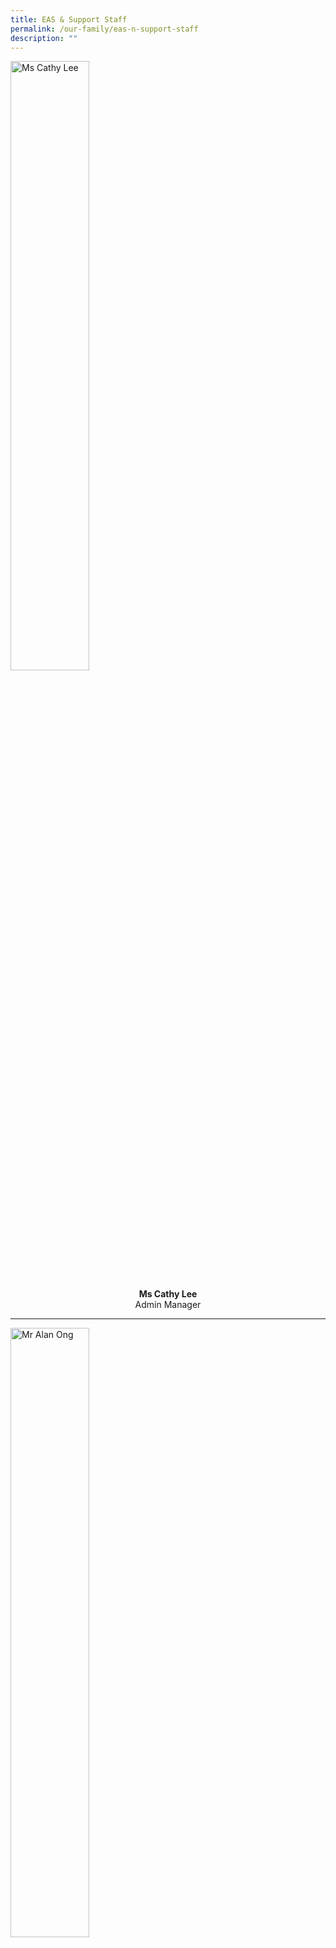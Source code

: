 ```yaml
---
title: EAS & Support Staff
permalink: /our-family/eas-n-support-staff
description: ""
---
```

<style>  
img {  
  display: block;  
  margin-left: auto;  
  margin-right: auto;  
}  
</style>  
<body><img src="/images/Ms%20Cathy%20Lee.jpg" alt="Ms Cathy Lee" style="width:50%;">  
  
</body>

<p style="text-align:center;"><strong>Ms Cathy Lee<br></strong>Admin Manager<br></p>

---

<style>  
img {  
  display: block;  
  margin-left: auto;  
  margin-right: auto;  
}  
</style>  
<body><img src="/images/Mr%20Alan%20Ong.jpg" alt="Mr Alan Ong" style="width:50%;">  
  
</body>

<p style="text-align:center;"><strong>Mr Alan Ong<br></strong>Operations Manager<br></p>

---

<style>  
img {  
  display: block;  
  margin-left: auto;  
  margin-right: auto;  
}  
</style>  
<body><img src="/images/Ms%20Wong%20Miao%20Ling.jpg" alt="Ms Wong Miao Ling" style="width:50%;">  
  
</body>

<p style="text-align:center;"><strong>Ms Wong Miao Ling<br></strong>Admin Executive<br></p>

---

<style>  
img {  
  display: block;  
  margin-left: auto;  
  margin-right: auto;  
}  
</style>  
<body><img src="/images/naqiah.jpg" alt="Mdm Naqiah" style="width:50%;">  
  
</body>

<p style="text-align:center;"><strong>Mdm Naqiah<br></strong>Admin Executive<br></p>

---

<style>  
img {  
  display: block;  
  margin-left: auto;  
  margin-right: auto;  
}  
</style>  
<body><img src="/images/Mdm%20Hayati%20Abdul%20Kadir.jpg" alt="Mdm Haryati" style="width:50%;">  
  
</body>

<p style="text-align:center;"><strong>Mdm Haryati<br></strong>Corporate Support Officer<br></p>

---

<style>  
img {  
  display: block;  
  margin-left: auto;  
  margin-right: auto;  
}  
</style>  
<body><img src="/images/Ms%20Low%20Lee%20Kheng.jpg" alt="Ms Low Lee Kheng" style="width:50%;">  
  
</body>

<p style="text-align:center;"><strong>Ms Low Lee Kheng<br></strong>Corporate Support Officer<br></p>

---

<style>  
img {  
  display: block;  
  margin-left: auto;  
  margin-right: auto;  
}  
</style>  
<body><img src="/images/J%20Durgeshwari.jpg" alt="Ms Durgeshwari" style="width:50%;">  
  
</body>

<p style="text-align:center;"><strong>Ms Durgeshwari<br></strong>Admin Manager<br></p>

---

<style>  
img {  
  display: block;  
  margin-left: auto;  
  margin-right: auto;  
}  
</style>  
<body><img src="/images/Mdm%20Lee%20Lee%20Yen.jpg" alt="Mdm Lee Lee Yen" style="width:50%;">  
  
</body>

<p style="text-align:center;"><strong>Mdm Lee Lee Yen<br></strong>Operations Support Officer<br></p>

---

<style>  
img {  
  display: block;  
  margin-left: auto;  
  margin-right: auto;  
}  
</style>  
<body><img src="/images/Mr%20Mohamed%20Junaidy%20Bin%20Mohamed%20Hameed.jpg" alt="Mr Junaidy" style="width:50%;">  
  
</body>

<p style="text-align:center;"><strong>Mr Junaidy<br></strong>Operations Support Officer<br></p>

---

![](/images/Mdm%20Goo%20Ah%20Hwa.jpg)

<style>  
img {  
  display: block;  
  margin-left: auto;  
  margin-right: auto;  
}  
</style>  
<body><img src="/images/Ms%20Cathy%20Lee.jpg" alt="School Uniform" style="width:50%;">  
  
</body>

<p style="text-align:center;"><strong>Ms Cathy Lee<br></strong>Admin Manager<br></p>

![](/images/Mr%20Tan%20Kheng%20Hock.jpg)

<style>  
img {  
  display: block;  
  margin-left: auto;  
  margin-right: auto;  
}  
</style>  
<body><img src="/images/Ms%20Cathy%20Lee.jpg" alt="School Uniform" style="width:50%;">  
  
</body>

<p style="text-align:center;"><strong>Ms Cathy Lee<br></strong>Admin Manager<br></p>

![](/images/saadiah.jpg)

<style>  
img {  
  display: block;  
  margin-left: auto;  
  margin-right: auto;  
}  
</style>  
<body><img src="/images/Ms%20Cathy%20Lee.jpg" alt="School Uniform" style="width:50%;">  
  
</body>

<p style="text-align:center;"><strong>Ms Cathy Lee<br></strong>Admin Manager<br></p>

![](/images/Mdm%20Lim%20Ah%20Mui%20Linda.jpg)

<style>  
img {  
  display: block;  
  margin-left: auto;  
  margin-right: auto;  
}  
</style>  
<body><img src="/images/Ms%20Cathy%20Lee.jpg" alt="School Uniform" style="width:50%;">  
  
</body>

<p style="text-align:center;"><strong>Ms Cathy Lee<br></strong>Admin Manager<br></p>

![](/images/Ms%20Lim%20Ainie.jpg)

<style>  
img {  
  display: block;  
  margin-left: auto;  
  margin-right: auto;  
}  
</style>  
<body><img src="/images/Ms%20Cathy%20Lee.jpg" alt="School Uniform" style="width:50%;">  
  
</body>

<p style="text-align:center;"><strong>Ms Cathy Lee<br></strong>Admin Manager<br></p>

![](/images/Mdm%20Rokiah.jpg)

<style>  
img {  
  display: block;  
  margin-left: auto;  
  margin-right: auto;  
}  
</style>  
<body><img src="/images/Ms%20Cathy%20Lee.jpg" alt="School Uniform" style="width:50%;">  
  
</body>

<p style="text-align:center;"><strong>Ms Cathy Lee<br></strong>Admin Manager<br></p><style>  
img {  
  display: block;  
  margin-left: auto;  
  margin-right: auto;  
}  
</style>  
<body><img src="/images/Ms%20Cathy%20Lee.jpg" alt="School Uniform" style="width:50%;">  
  
</body>

<p style="text-align:center;"><strong>Ms Cathy Lee<br></strong>Admin Manager<br></p>

![](/images/toh%20xue%20li.jpg)

<style>  
img {  
  display: block;  
  margin-left: auto;  
  margin-right: auto;  
}  
</style>  
<body><img src="/images/Ms%20Cathy%20Lee.jpg" alt="School Uniform" style="width:50%;">  
  
</body>

<p style="text-align:center;"><strong>Ms Cathy Lee<br></strong>Admin Manager<br></p>

![](/images/Siti%20zulaiha.jpg)

<style>  
img {  
  display: block;  
  margin-left: auto;  
  margin-right: auto;  
}  
</style>  
<body><img src="/images/Ms%20Cathy%20Lee.jpg" alt="School Uniform" style="width:50%;">  
  
</body>

<p style="text-align:center;"><strong>Ms Cathy Lee<br></strong>Admin Manager<br></p>

![](/images/Mdm%20Ridiana%20binte%20Suparman.jpg)

<style>  
img {  
  display: block;  
  margin-left: auto;  
  margin-right: auto;  
}  
</style>  
<body><img src="/images/Ms%20Cathy%20Lee.jpg" alt="School Uniform" style="width:50%;">  
  
</body>

<p style="text-align:center;"><strong>Ms Cathy Lee<br></strong>Admin Manager<br></p>

![](/images/iskandar.jpg)

<style>  
img {  
  display: block;  
  margin-left: auto;  
  margin-right: auto;  
}  
</style>  
<body><img src="/images/Ms%20Cathy%20Lee.jpg" alt="School Uniform" style="width:50%;">  
  
</body>

<p style="text-align:center;"><strong>Ms Cathy Lee<br></strong>Admin Manager<br></p>

![](/images/muru%20new.jpg)

<style>  
img {  
  display: block;  
  margin-left: auto;  
  margin-right: auto;  
}  
</style>  
<body><img src="/images/Ms%20Cathy%20Lee.jpg" alt="School Uniform" style="width:50%;">  
  
</body>

<p style="text-align:center;"><strong>Ms Cathy Lee<br></strong>Admin Manager<br></p>

![](/images/mr%20tay%20yu%20han.jpg)

<style>  
img {  
  display: block;  
  margin-left: auto;  
  margin-right: auto;  
}  
</style>  
<body><img src="/images/Ms%20Cathy%20Lee.jpg" alt="School Uniform" style="width:50%;">  
  
</body>

<p style="text-align:center;"><strong>Ms Cathy Lee<br></strong>Admin Manager<br></p>